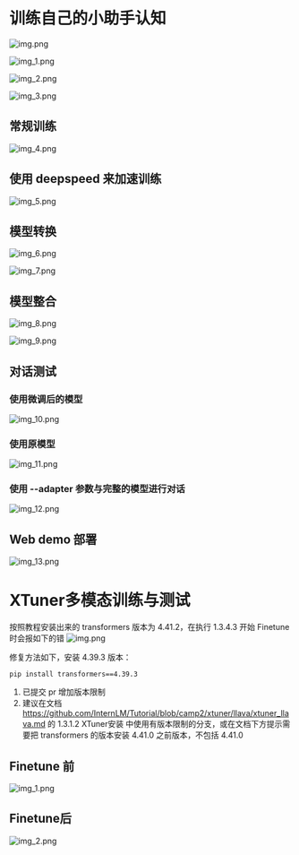 # 训练自己的小助手认知
![img.png](images/img.png)

![img_1.png](images/img_1.png)

![img_2.png](images/img_2.png)

![img_3.png](images/img_3.png)

## 常规训练
![img_4.png](images/img_4.png)

## 使用 deepspeed 来加速训练
![img_5.png](images/img_5.png)

## 模型转换
![img_6.png](images/img_6.png)

![img_7.png](images/img_7.png)

## 模型整合
![img_8.png](images/img_8.png)

![img_9.png](images/img_9.png)

## 对话测试
### 使用微调后的模型
![img_10.png](images/img_10.png)


### 使用原模型
![img_11.png](images/img_11.png)


### 使用 --adapter 参数与完整的模型进行对话
![img_12.png](images/img_12.png)


## Web demo 部署
![img_13.png](images/img_13.png)



# XTuner多模态训练与测试
按照教程安装出来的 transformers 版本为 4.41.2，在执行 1.3.4.3 开始 Finetune 时会报如下的错
![img.png](images/img_14.png)

修复方法如下，安装 4.39.3 版本：
```shell
pip install transformers==4.39.3
```

1. 已提交 pr 增加版本限制
2. 建议在文档 https://github.com/InternLM/Tutorial/blob/camp2/xtuner/llava/xtuner_llava.md 的 1.3.1.2 XTuner安装 中使用有版本限制的分支，或在文档下方提示需要把 transformers 的版本安装 4.41.0 之前版本，不包括 4.41.0

## Finetune 前
![img_1.png](images/img_15.png)

## Finetune后
![img_2.png](images/img_16.png)